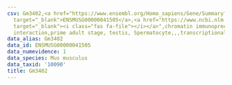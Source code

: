 ```yaml
---
csv: Gm3402,<a href="https://www.ensembl.org/Homo_sapiens/Gene/Summary?db=core;g=ENSMUSG00000041505"
  target="_blank">ENSMUSG00000041505</a>,<a href="https://www.ncbi.nlm.nih.gov/pubmed/25450459"
  target="_blank"><i class="fas fa-file"></i></a>",chromatin immunoprecipitation assay,direct
  interaction,prime adult stage, testis, Spermatocyte,,,transcriptional regulation,
data_alias: Gm3402
data_id: ENSMUSG00000041505
data_numevidence: 1
data_species: Mus musculus
data_taxid: '10090'
title: Gm3402
---
```

